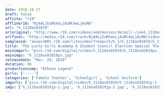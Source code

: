 ```yaml
---
date: 2018-10-27
draft: false
affsite: "r18"
afflinkr18: "NjA4LjEuMS4xLjAuMC4wLjAuMA"
url: "h_1118as01019"
urloriginal: "http://www.r18.com/videos/vod/movies/detail/-/id=h_1118as01019"
urlfinal: "http://media.r18.com/track/NjA4LjEuMS4xLjAuMC4wLjAuMA/videos/vod/movies/detail/-/id=h_1118as01019"
samplevid: "awspv3001.r18.com/litevideo/freepv/h/h_1/h_1118as01019/h_1118as01019_dmb_s.mp4"
title: "The Lusty Girls Academy A Student Council Election Special The Conspiracy Of A Student Council President Who Got Her Dripping Wet Panties Pulled Down And Fucked"
mainimgurl: "pics.r18.com/digital/video/h_1118as01019/h_1118as01019ps.jpg"
mainimgs: "h_1118as01019ps.jpg"
releasedate: "Mar. 20, 2018"
duration: 88
productioncomp: "Athena Legend"
girls: ['----']
categories: ['Female Teacher', 'Schoolgirl', 'School Uniform']
imgurls: ['pics.r18.com/digital/video/h_1118as01019/h_1118as01019jp-1.jpg', 'pics.r18.com/digital/video/h_1118as01019/h_1118as01019jp-2.jpg', 'pics.r18.com/digital/video/h_1118as01019/h_1118as01019jp-3.jpg', 'pics.r18.com/digital/video/h_1118as01019/h_1118as01019jp-4.jpg', 'pics.r18.com/digital/video/h_1118as01019/h_1118as01019jp-5.jpg', 'pics.r18.com/digital/video/h_1118as01019/h_1118as01019jp-6.jpg', 'pics.r18.com/digital/video/h_1118as01019/h_1118as01019jp-7.jpg', 'pics.r18.com/digital/video/h_1118as01019/h_1118as01019jp-8.jpg', 'pics.r18.com/digital/video/h_1118as01019/h_1118as01019jp-9.jpg', 'pics.r18.com/digital/video/h_1118as01019/h_1118as01019jp-10.jpg', 'pics.r18.com/digital/video/h_1118as01019/h_1118as01019jp-11.jpg', 'pics.r18.com/digital/video/h_1118as01019/h_1118as01019jp-12.jpg', 'pics.r18.com/digital/video/h_1118as01019/h_1118as01019jp-13.jpg', 'pics.r18.com/digital/video/h_1118as01019/h_1118as01019jp-14.jpg', 'pics.r18.com/digital/video/h_1118as01019/h_1118as01019jp-15.jpg', 'pics.r18.com/digital/video/h_1118as01019/h_1118as01019jp-16.jpg', 'pics.r18.com/digital/video/h_1118as01019/h_1118as01019jp-17.jpg', 'pics.r18.com/digital/video/h_1118as01019/h_1118as01019jp-18.jpg', 'pics.r18.com/digital/video/h_1118as01019/h_1118as01019jp-19.jpg', 'pics.r18.com/digital/video/h_1118as01019/h_1118as01019jp-20.jpg']
imgs: ['h_1118as01019jp-1.jpg', 'h_1118as01019jp-2.jpg', 'h_1118as01019jp-3.jpg', 'h_1118as01019jp-4.jpg', 'h_1118as01019jp-5.jpg', 'h_1118as01019jp-6.jpg', 'h_1118as01019jp-7.jpg', 'h_1118as01019jp-8.jpg', 'h_1118as01019jp-9.jpg', 'h_1118as01019jp-10.jpg', 'h_1118as01019jp-11.jpg', 'h_1118as01019jp-12.jpg', 'h_1118as01019jp-13.jpg', 'h_1118as01019jp-14.jpg', 'h_1118as01019jp-15.jpg', 'h_1118as01019jp-16.jpg', 'h_1118as01019jp-17.jpg', 'h_1118as01019jp-18.jpg', 'h_1118as01019jp-19.jpg', 'h_1118as01019jp-20.jpg']
---
```

